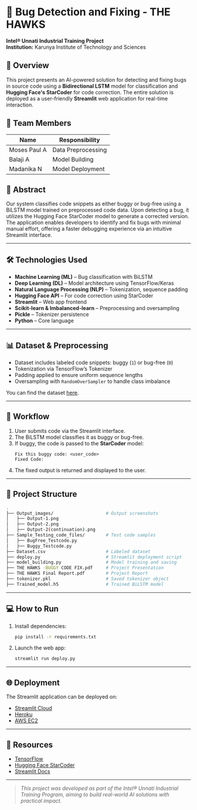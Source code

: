 # 🐞 Bug Detection and Fixing - THE HAWKS

**Intel® Unnati Industrial Training Project**  
**Institution:** Karunya Institute of Technology and Sciences

## 🚀 Overview

This project presents an AI-powered solution for detecting and fixing bugs in source code using a **Bidirectional LSTM** model for classification and **Hugging Face's StarCoder** for code correction. The entire solution is deployed as a user-friendly **Streamlit** web application for real-time interaction.

## 👥 Team Members

| Name           | Responsibility       |
|----------------|----------------------|
| Moses Paul A   | Data Preprocessing   |
| Balaji A       | Model Building       |
| Madanika N     | Model Deployment     |

## 🧠 Abstract

Our system classifies code snippets as either buggy or bug-free using a BiLSTM model trained on preprocessed code data. Upon detecting a bug, it utilizes the Hugging Face StarCoder model to generate a corrected version. The application enables developers to identify and fix bugs with minimal manual effort, offering a faster debugging experience via an intuitive Streamlit interface.

---

## 🛠️ Technologies Used

- **Machine Learning (ML)** – Bug classification with BiLSTM
- **Deep Learning (DL)** – Model architecture using TensorFlow/Keras
- **Natural Language Processing (NLP)** – Tokenization, sequence padding
- **Hugging Face API** – For code correction using StarCoder
- **Streamlit** – Web app frontend
- **Scikit-learn & Imbalanced-learn** – Preprocessing and oversampling
- **Pickle** – Tokenizer persistence
- **Python** – Core language

---

## 📊 Dataset & Preprocessing

- Dataset includes labeled code snippets: buggy (`1`) or bug-free (`0`)
- Tokenization via TensorFlow’s Tokenizer
- Padding applied to ensure uniform sequence lengths
- Oversampling with `RandomOverSampler` to handle class imbalance

You can find the dataset [here](./Dataset.csv).


---

## 🔁 Workflow

1. User submits code via the Streamlit interface.
2. The BiLSTM model classifies it as buggy or bug-free.
3. If buggy, the code is passed to the **StarCoder** model:
   ```
   Fix this buggy code: <user_code>
   Fixed Code:
   ```
4. The fixed output is returned and displayed to the user.

---

## 📂 Project Structure

```bash
.
├── Output_images/                    # Output screenshots
│   ├── Output-1.png
│   ├── Output-2.png
│   ├── Output-2(continuation).png
├── Sample_Testing_code_files/        # Test code samples
│   ├── BugFree_Testcode.py
│   ├── Buggy_Testcode.py
├── Dataset.csv                       # Labeled dataset
├── deploy.py                         # Streamlit deployment script
├── model_building.py                 # Model training and saving
├── THE HAWKS -BUGGY CODE FIX.pdf     # Project Presentation
├── THE HAWKS Final Report.pdf        # Project Report
├── tokenizer.pkl                     # Saved tokenizer object
├── Trained_model.h5                  # Trained BiLSTM model
```

---

## 💻 How to Run

1. Install dependencies:
   ```bash
   pip install -r requirements.txt
   ```

2. Launch the web app:
   ```bash
   streamlit run deploy.py
   ```

---

## 🌐 Deployment

The Streamlit application can be deployed on:
- [Streamlit Cloud](https://streamlit.io/cloud)
- [Heroku](https://heroku.com)
- [AWS EC2](https://aws.amazon.com/ec2)

---

## 📎 Resources

- [TensorFlow](https://www.tensorflow.org/)
- [Hugging Face StarCoder](https://huggingface.co/bigcode/starcoder)
- [Streamlit Docs](https://docs.streamlit.io/)

---

> _This project was developed as part of the Intel® Unnati Industrial Training Program, aiming to build real-world AI solutions with practical impact._
